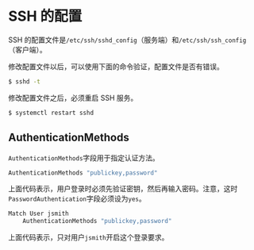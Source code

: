 # SSH 的配置

SSH 的配置文件是`/etc/ssh/sshd_config`（服务端）和`/etc/ssh/ssh_config`（客户端）。

修改配置文件以后，可以使用下面的命令验证，配置文件是否有错误。

```bash
$ sshd -t
```

修改配置文件之后，必须重启 SSH 服务。

```bash
$ systemctl restart sshd
```

## AuthenticationMethods

`AuthenticationMethods`字段用于指定认证方法。

```bash
AuthenticationMethods "publickey,password"
```

上面代码表示，用户登录时必须先验证密钥，然后再输入密码。注意，这时`PasswordAuthentication`字段必须设为`yes`。

```bash
Match User jsmith
    AuthenticationMethods "publickey,password"
```

上面代码表示，只对用户`jsmith`开启这个登录要求。

